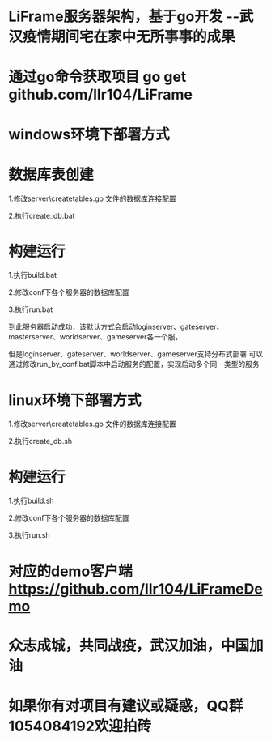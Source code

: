 # LiFrame服务器架构，基于go开发 --武汉疫情期间宅在家中无所事事的成果

# 通过go命令获取项目 go get github.com/llr104/LiFrame

# windows环境下部署方式
# 数据库表创建
1.修改server\createtables.go 文件的数据库连接配置

2.执行create_db.bat

# 构建运行
1.执行build.bat

2.修改conf下各个服务器的数据库配置

3.执行run.bat

到此服务器启动成功，该默认方式会启动loginserver、gateserver、masterserver、worldserver、gameserver各一个服，

但是loginserver、gateserver、worldserver、gameserver支持分布式部署
可以通过修改run_by_conf.bat脚本中启动服务的配置，实现启动多个同一类型的服务



# linux环境下部署方式
1.修改server\createtables.go 文件的数据库连接配置

2.执行create_db.sh

# 构建运行
1.执行build.sh

2.修改conf下各个服务器的数据库配置

3.执行run.sh

# 对应的demo客户端 https://github.com/llr104/LiFrameDemo
# 众志成城，共同战疫，武汉加油，中国加油
# 如果你有对项目有建议或疑惑，QQ群1054084192欢迎拍砖